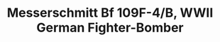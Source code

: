 ---
layout: product
title: "Messerschmitt Bf 109F-4/B, WWII German Fighter-Bomber"
price: "TBA" 
desc: "Maketa"
img_path: "/assets/img/ICM 48104.webp"
brand: "N/A"
available: false
special_offer: false
new: false
soon: false
cat: "010000"
subcat: "013600"
subsubcat: "0N/A"
sifra: "ICM 48104"
popular: false
---